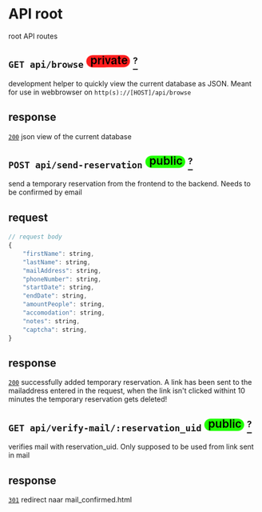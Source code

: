 # API root
root API routes
## `GET api/browse` ![img_private](https://github.com/Coenicorn/DeGroeneWeide/blob/main/backend/docgen/private.png?raw=true) [<sup>?</sup>](https://github.com/Coenicorn/DeGroeneWeide/blob/conformation-mail/backend/api/DOCS.md)
development helper to quickly view the current database as JSON. Meant for use in webbrowser on `http(s)://[HOST]/api/browse`
## response
[`200`](https://developer.mozilla.org/en-US/docs/Web/HTTP/Status) json view of the current database<br>
## `POST api/send-reservation` ![img_public](https://github.com/Coenicorn/DeGroeneWeide/blob/main/backend/docgen/public.png?raw=true) [<sup>?</sup>](https://github.com/Coenicorn/DeGroeneWeide/blob/conformation-mail/backend/api/DOCS.md)
send a temporary reservation from the frontend to the backend. Needs to be confirmed by email
## request
```javascript
// request body
{
	"firstName": string,
	"lastName": string,
	"mailAddress": string,
	"phoneNumber": string,
	"startDate": string,
	"endDate": string,
	"amountPeople": string,
	"accomodation": string,
	"notes": string,
	"captcha": string,
}
```
## response
[`200`](https://developer.mozilla.org/en-US/docs/Web/HTTP/Status) successfully added temporary reservation. A link has been sent to the mailaddress entered in the request, when the link isn't clicked withint 10 minutes the temporary reservation gets deleted!<br>
## `GET api/verify-mail/:reservation_uid` ![img_public](https://github.com/Coenicorn/DeGroeneWeide/blob/main/backend/docgen/public.png?raw=true) [<sup>?</sup>](https://github.com/Coenicorn/DeGroeneWeide/blob/conformation-mail/backend/api/DOCS.md)
verifies mail with reservation_uid. Only supposed to be used from link sent in mail
## response
[`301`](https://developer.mozilla.org/en-US/docs/Web/HTTP/Status) redirect naar mail_confirmed.html<br>
